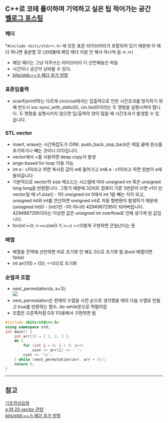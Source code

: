 C++로 코테 풀이하며 기억하고 싶은 팁 적어가는 공간  
[벨로그 포스팅](https://velog.io/@kuronuma_daisy/C-%EC%BD%94%EB%94%A9%ED%85%8C%EC%8A%A4%ED%8A%B8-%EC%9E%A1Tips-%EC%A0%81%EB%8A%94-%EA%B3%B5%EA%B0%84)  
---  
### 헤더
*`#include <bits/stdc++.h>` 에 모든 표준 라이브러리가 포함되어 있기 때문에 이 헤더 하나면 충분할 것 (코테볼때 해당 헤더 지원 안 해서 하나씩 씀 ㅠ.ㅠ)
* 해당 헤더는 그냥 자주쓰는 라이브러리 다 선언해놓은 파일
* 시간이나 공간이 낭비될 수 있다.
* [bits/stdc++.h 헤더 추가 방법](https://godog.tistory.com/entry/C-include-bitsstdch-%ED%97%A4%EB%8D%94-%EC%82%AC%EC%9A%A9%ED%95%98%EA%B8%B0)

### 표준입출력
* scanf/printf와는 다르게 cin/cout에서는 입출력으로 인한 시간초과를 방지하기 위해 반드시 ios::sync_with_stdio(0), cin.tie(0)이라는 두 명령을 실행시켜야 합니다. 두 명령을 실행시키지 않으면 입/출력의 양이 많을 때 시간초과가 발생할 수 있습니다.

### STL vector
* insert, erase는 시간복잡도가 O(N). push_back, pop_back은 제일 끝에 원소를 추가하거나 빼는 것이니 O(1)입니다.
* vector에서 =를 사용하면 deep copy가 발생
* ange-based for loop 이용 가능
* int e : v1이라고 하면 복사된 값이 e에 들어가고 int& e : v1이라고 하면 원본이 e에 들어갑니다
* 기본적으로 vector의 size 메소드는 시스템에 따라 unsigned int 혹은 unsigned long long을 반환합니다. 그렇기 때문에 32비트 컴퓨터 기준 3번같이 쓰면 v1이 빈 vector일 때 v1.size() - 1이 unsigned int 0에서 int 1을 빼는 식이 되고, unsigned int와 int를 연산하면 unsigned int로 자동 형변환이 발생하기 때문에 (unsigned int)0 - (int)1은 -1이 아니라 4294967295이 되어버립니다. 4294967295이라는 이상한 값은 unsigned int overflow로 인해 생기게 된 값입니다.
* for(int i=0; i<=v.size()-1; i++) <<이렇게 구현하면 큰일난다는 뜻

### 배열
* 배열을 전역에 선언하면 따로 초기화 안 해도 0으로 초기화 됨.(bool 배열이면 false)
* int arr[10] = {0}; <<0으로 초기화

### 순열과 조합
* next_permutation(a, a+3);  
![](https://velog.velcdn.com/images/kuronuma_daisy/post/deb4cdc2-0589-41b0-92b9-77ece0ab2437/image.png)  
*  next_permutation은 현재의 수열을 사전 순으로 생각했을 때의 다음 수열로 만들고 true를 반환하는 함수, do-while문으로 딱떨어짐
* 조합은 오른쪽처럼 0과 1이용해서 구현하면 됨
```cpp
#include <bits/stdc++.h>
using namespace std;
int main() {
	int arr[3] = { 1, 2, 3 };
	do {
		for (int i = 0; i < 3; i++)
			cout << arr[i] << ' ';
		cout << '\n';
	} while (next_permutation(arr, arr + 3));
	return 0;
}
```

--- 

## 참고
[기초작성요령](https://blog.encrypted.gg/724)  
[p.19,20 vector 관련](https://blog.encrypted.gg/927)  
[bits/stdc++.h 헤더 추가 방법](https://godog.tistory.com/entry/C-include-bitsstdch-%ED%97%A4%EB%8D%94-%EC%82%AC%EC%9A%A9%ED%95%98%EA%B8%B0)  

